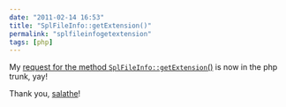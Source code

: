 ```yaml
---
date: "2011-02-14 16:53"
title: "SplFileInfo::getExtension()"
permalink: "splfileinfogetextension"
tags: [php]
---
```


My [request for the method `SplFileInfo::getExtension`()](http://bugs.php.net/bug.php?id=48767) is now in the php trunk, yay!

Thank you, [salathe](http://cowburn.info/)!
